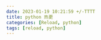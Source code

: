 ```yaml
---
date: 2023-01-19 10:21:59 +/-TTTT
title: python 热更
categories: [Reload, python]
tags: [reload, python]
---
```



